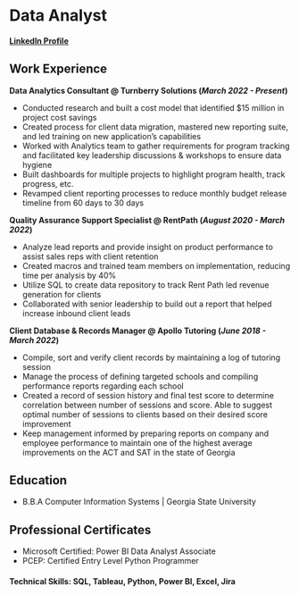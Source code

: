 # Data Analyst
#### [LinkedIn Profile](https://www.linkedin.com/in/taimur-butt-458512177/)

## Work Experience
**Data Analytics Consultant @ Turnberry Solutions (_March 2022 - Present_)**
- Conducted research and built a cost model that identified $15 million in project cost savings
- Created process for client data migration, mastered new reporting suite, and led training on new application’s capabilities
- Worked with Analytics team to gather requirements for program tracking and facilitated key leadership discussions & workshops to ensure data hygiene
- Built dashboards for multiple projects to highlight program health, track progress, etc.
- Revamped client reporting processes to reduce monthly budget release timeline from 60 days to 30 days

**Quality Assurance Support Specialist @ RentPath (_August 2020 - March 2022_)**
- Analyze lead reports and provide insight on product performance to assist sales reps with client retention
- Created macros and trained team members on implementation, reducing time per analysis by 40%
- Utilize SQL to create data repository to track Rent Path led revenue generation for clients
- Collaborated with senior leadership to build out a report that helped increase inbound client leads 

**Client Database & Records Manager @ Apollo Tutoring (_June 2018 - March 2022_)**
- Compile, sort and verify client records by maintaining a log of tutoring session
- Manage the process of defining targeted schools and compiling performance reports regarding each school
- Created a record of session history and final test score to determine correlation between number of sessions and score. Able to suggest optimal number of sessions to clients based on their desired score improvement
- Keep management informed by preparing reports on company and employee performance to maintain one of the highest average improvements on the ACT and SAT in the state of Georgia

## Education
- B.B.A Computer Information Systems | Georgia State University

## Professional Certificates
- Microsoft Certified: Power BI Data Analyst Associate
- PCEP: Certified Entry Level Python Programmer

#### Technical Skills: SQL, Tableau, Python, Power BI, Excel, Jira
